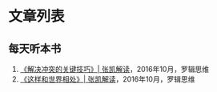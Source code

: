文章列表
================

每天听本书
----------------

1. [《解决冲突的关键技巧》| 张凯解读](the-key-to-resolve-conflicts.md)，2016年10月，罗辑思维
2. [《这样和世界相处》| 张凯解读](live-with-the-world-like-this.md)，2016年10月，罗辑思维